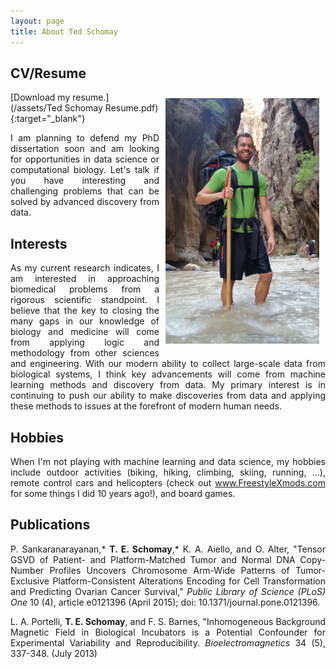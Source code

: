 ```yaml
---
layout: page
title: About Ted Schomay
---
```


## CV/Resume
<img align="right" src="/assets/images/Ted_Hiking.jpg" height="393" width="246" style="padding:10px;">

[Download my resume.](/assets/Ted Schomay Resume.pdf){:target="_blank"}  
<p align="justify">
I am planning to defend my PhD dissertation soon and am looking for opportunities in data science or computational biology. Let's talk if you have interesting and challenging problems that can be solved by advanced discovery from data.
</p>

## Interests
<p align="justify">
As my current research indicates, I am interested in approaching biomedical problems from a rigorous scientific standpoint. I believe that the key to closing the many gaps in our knowledge of biology and medicine will come from applying logic and methodology from other sciences and engineering. With our modern ability to collect large-scale data from biological systems, I think key advancements will come from machine learning methods and discovery from data. My primary interest is in continuing to push our ability to make discoveries from data and applying these methods to issues at the forefront of modern human needs.
</p>

## Hobbies
<p align="justify">
When I'm not playing with machine learning and data science, my hobbies include outdoor activities (biking, hiking, climbing, skiing, running, ...), remote control cars and helicopters (check out <a href="http://freestylexmods.com/" target="_blank">www.FreestyleXmods.com</a> for some things I did 10 years ago!), and board games.
</p>


## Publications
<p align="justify">
P. Sankaranarayanan,* <b>T. E. Schomay</b>,* K. A. Aiello, and O. Alter, "Tensor GSVD of Patient- and Platform-Matched Tumor and Normal DNA Copy-Number Profiles Uncovers Chromosome Arm-Wide Patterns of Tumor-Exclusive Platform-Consistent Alterations Encoding for Cell Transformation and Predicting Ovarian Cancer Survival," <i>Public Library of Science (PLoS) One</i> 10 (4), article e0121396 (April 2015); doi: 10.1371/journal.pone.0121396.
</p>

<p align="justify">
L. A. Portelli, <b>T. E. Schomay</b>, and F. S. Barnes, "Inhomogeneous Background Magnetic Field in Biological Incubators is a Potential Confounder for Experimental Variability and Reproducibility. <i>Bioelectromagnetics</i> 34 (5), 337-348. (July 2013)
</p>
